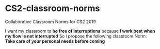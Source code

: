 # CS2-classroom-norms
Collaborative Classroom Norms for CS2 2019

I want my classroom to **be free of interruptions**
because **I work best when my flow is not interrupted**
So I propose the following classroom Norm: **Take care of your personal needs before coming**